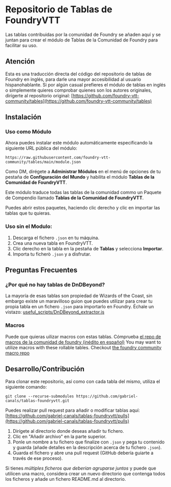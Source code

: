 # Repositorio de Tablas de FoundryVTT

Las tablas contribuidas por la comunidad de Foundry se añaden aquí y se juntan para crear el módulo de Tablas de la Comunidad de Foundry para facilitar su uso.

## Atención

Esta es una traducción directa del código del repositorio de tablas de Foundry en inglés, para darle una mayor accesibilidad al usuario hispanohablante.
Si por algún casual prefieres el módulo de tablas en inglés o simplemente quieres comprobar quienes son los autores originales, dirígerte al repositorio original:
[https://github.com/foundry-vtt-community/tables](https://github.com/foundry-vtt-community/tables)

## Instalación

### Uso como Módulo

Ahora puedes instalar este módulo automáticamente especificando la siguiente URL pública del módulo:

`https://raw.githubusercontent.com/foundry-vtt-community/tables/main/module.json`

Como DM, dirégete a **Administrar Módulos** en el menú de opciones de tu pestaña de **Configuración del Mundo** y habilita el módulo **Tablas de la Comunidad de FoundryVTT**.

Este módulo traduce todas las tablas de la comunidad commo un Paquete de Compendio llamado **Tablas de la Comunidad de FoundryVTT**.

Puedes abrir estos paquetes, haciendo clic derecho y clic en importar las tablas que tu quieras.

### Uso sin el Modulo:
1. Descarga el fichero `.json` en tu máquina.
2. Crea una nueva tabla en FoundryVTT.
3. Clic derecho en la tabla en la pestaña de **Tablas** y selecciona **Importar**.
4. Importa tu ficherò `.json` y a disfrutar.

## Preguntas Frecuentes

### ¿Por qué no hay tablas de DnDBeyond?
La mayoría de esas tablas son propiedad de Wizards of the Coast, sin embargo existe un maravilloso guion que puedes utilizar para crear tu propia tabla en un fichero `.json` para importarlo en Foundry. Échale un vistazo: [useful_scripts/DnDBeyond_extractor.js](useful_scripts/DnDBeyond_extractor.js)

### Macros
Puede que quieras uilizar macros con estas tablas. Cómprueba [el repo de macros de la comunidad de foundry (inédito en español)](https://github.com/foundry-vtt-community/macros)
You may want to utilize macros with these rollable tables. Checkout [the foundry community macro repo](https://github.com/foundry-vtt-community/macros)

## Desarrollo/Contribución
Para clonar este repositorio, así como con cada tabla del mismo, utiliza el siguiente comando:

```
git clone --recurse-submodules https://github.com/gabriel-canals/tablas-foundryvtt.git
```

Puedes realizar pull request para añadir o modificar tablas aquí: [https://github.com/gabriel-canals/tablas-foundryvtt/pulls](https://github.com/gabriel-canals/tablas-foundryvtt/pulls)

1. Dirígete al directorio donde deseas añadir tu fichero.
2. Clic en "Añadir archivo" en la parte superior.
3. Ponle un nombre a tu fichero que finalize con `.json` y pega tu contenido y guarda (añade detalles en la descripción acerca de tu fichero `.json`).
4. Guarda el fichero y abre una pull request (GitHub debería guiarte a través de ese proceso).

Si tienes *múltiples ficheros que deberían agruparse juntos* y puede que utilicen una macro, considera crear un nuevo directorio que contenga todos los ficheros y añade un fichero README.md al directorio.
